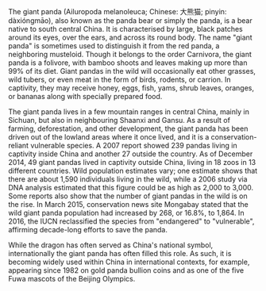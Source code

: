 The giant panda (Ailuropoda melanoleuca; Chinese: 大熊猫; pinyin: dàxióngmāo), also known as the panda bear or simply the panda, is a bear native to south central China. It is characterised by large, black patches around its eyes, over the ears, and across its round body. The name "giant panda" is sometimes used to distinguish it from the red panda, a neighboring musteloid. Though it belongs to the order Carnivora, the giant panda is a folivore, with bamboo shoots and leaves making up more than 99% of its diet. Giant pandas in the wild will occasionally eat other grasses, wild tubers, or even meat in the form of birds, rodents, or carrion. In captivity, they may receive honey, eggs, fish, yams, shrub leaves, oranges, or bananas along with specially prepared food.

The giant panda lives in a few mountain ranges in central China, mainly in Sichuan, but also in neighbouring Shaanxi and Gansu. As a result of farming, deforestation, and other development, the giant panda has been driven out of the lowland areas where it once lived, and it is a conservation-reliant vulnerable species. A 2007 report showed 239 pandas living in captivity inside China and another 27 outside the country. As of December 2014, 49 giant pandas lived in captivity outside China, living in 18 zoos in 13 different countries. Wild population estimates vary; one estimate shows that there are about 1,590 individuals living in the wild, while a 2006 study via DNA analysis estimated that this figure could be as high as 2,000 to 3,000. Some reports also show that the number of giant pandas in the wild is on the rise. In March 2015, conservation news site Mongabay stated that the wild giant panda population had increased by 268, or 16.8%, to 1,864. In 2016, the IUCN reclassified the species from "endangered" to "vulnerable", affirming decade-long efforts to save the panda.

While the dragon has often served as China's national symbol, internationally the giant panda has often filled this role. As such, it is becoming widely used within China in international contexts, for example, appearing since 1982 on gold panda bullion coins and as one of the five Fuwa mascots of the Beijing Olympics.